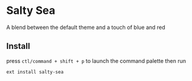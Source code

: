 # Salty Sea

A blend between the default theme and a touch of blue and red

## Install

press `ctl/command + shift + p` to launch the command palette then run

```
ext install salty-sea
```
